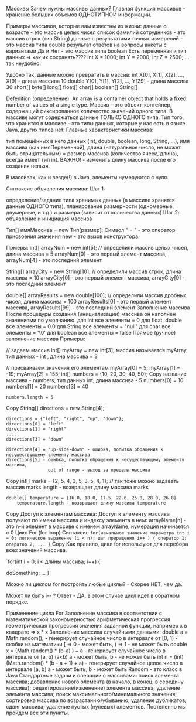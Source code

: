 Массивы
Зачем нужны массивы данных?
Главная функция массивов - хранение больших объемов ОДНОТИПНОЙ информации.

Примеры массивов, которые вам известны из жизни:
данные о возрасте - это массив целых чисел
список фамилий сотрудников - это массив строк (тип String)
данные с результатами точных измерений - это массив типа double
результат ответов на вопросы анкеты с вариантами Да и Нет - это массив типа boolean
Есть переменная и тип данных => как их сохранять???? int X = 1000; int Y = 2000; int Z = 2500; ... так неудобно.

Удобно так, данные можно превратить в массив: int X[0], X[1], X[2], ..., X[9] - длина массива 10 double Y[0], Y[1], Y[2], ..., Y[29] - длина массива 30 short[] byte[] long[] float[] char[] boolean[] String[]

Defenition (определение):
An array is a container object that holds a fixed number of values of a single type. Массив – это объект-контейнер, содержащий фиксированное количество значений одного типа.
В массиве могут содержаться данные ТОЛЬКО ОДНОГО типа.
Тип того, что хранится в массиве - это типы данных, которые у нас есть в языке Java, других типов нет.
Главные характеристики массива:

тип помещённых в него данных (int, double, boolean, long, String, ...),
имя массива (как имяПеременной),
длина (натуральное число, не может быть отрицательным) = размер массива (количество ячеек, длина), всегда имеет тип int.
ВАЖНО! - изменить длину массива после его создания нельзя.

В массивах, как и везде(!) в Java, элементы нумеруются с нуля.

Синтаксис объявления массива:
Шаг 1:

определение/задание типа хранимых данных (в массиве хранятся данные ОДНОГО типа),
планирование размерности (одномерные, двумерные, и т.д.) и размера (зависит от количества данных)
Шаг 2: объявление и инициация массива

Тип[] имяМассива = new Тип[размер]; Символ " = " - это оператор присвоения значения new - это вызов конструктора.

Прмеры: int[] arrayNum = new int[5]; // определили массив целых чисел, длина массива = 5 arrayNum[0] - это первый элемент массива, arrayNum[4] - это последний элемент

String[] arrayCity = new String[10]; // определили массив строк, длина массива = 10 arrayCity[0] - это первый элемент массива, arrayCity[9] - это последний элемент

double[] arrayResults = new double[100]; // определили массив дробных чисел, длина массива = 100 arrayResults[0] - это первый элемент массива, arrayResults[99] - это последний элемент
Заполнение массива После процедуры создания (инициализации) массива он наполнен значениями по умолчанию.
для int все элементы = 0
для float, double все элементы = 0.0
для String все элементы = "null"
для char все элементы = '\0'
для boolean все элементы = false
Прямое (ручное) заполнение массива Примеры:

// задаем массив int[] myArray = new int[3]; массив называется myArray, тип данных - int , длина массива = 3

// присваиваем значения его элементам myArray[0] = 5; myArray[1] = -19; myArray[2] = 155;
int[] numbers = {10, 20, 30, 40, 50};
Copy
название массива - numbers, тип данных int, длина массива - 5 numbers[0] = 10 numbers[1] = 20 numbers[3] = 40

    numbers.length = 5
Copy
String[] directions = new String[4];

    directions = {"left", "right", "up", "down"};
    directions[0] = "left"
    directions[1] = "right"
    .....
    directions[3] = "down"

    directions[4] = "up-side-down" - ошибка, попытка обращения к несуществующему элементу массива
    directions[5] - ошибка, попытка обращения к несуществующему элементу массива, 
                    out of range - выход за пределы массива
Copy
int[] marks = {2, 5, 4, 3, 5, 3, 5, 4, 1}; // так тоже можно задавать массив
marks.length - возвращает длину массива marks

    double[] temperature = {16.0, 18.0, 17.5, 22.6, 25.0, 28.0, 26.8}
        temperature.length - возвращает длину массива temperature
Copy
Доступ к элементам массива: Доступ к элементу массива получают по имени массива и индексу элемента в нем: arrayName[n] - это n-й элемент в массиве с именем arrayName, нумерация начинается с 0
Цикл For (for loop)
Синтаксис
`for(начальное значение параметра int i = 0; логическое выражение (i < n); шаг приращения i++ ) {
    оператор 1;
    оператор 2;
    ...
}`
Copy
Как правило, цикл for используют для перебора всех значений массива.

`for(int i = 0; i < длины массива; i++) {

doSomething; ... }`

Можно ли циклом for построить любые циклы? - Скорее НЕТ, чем да.

Может ли быть i-- ? Ответ - ДА, в этом случае цикл идет в обратном порядке.

Применение цикла For
Заполнение массива в соответствии с математической закономерностью
арифметическая прогрессия
геометрическая прогрессия
значения заданной функции, например x в квадрате => x * x
Заполнение массива случайными данными:
double a = Math.random(); - генерирует случайное число в интервале от [0, 1) - скобки из математики [ => 0 - может быть, ) => 1 - не может быть
double x = (Math.random() * (b-a) ) + a - генерирует случайное число в интервале от [a, b) (a<b) a - может быть, b - не может быть
int n = (int)(Math.random() * (b - a + 1) + a) - генерирует случайное целое число в интервале [a, b] a - может быть, b - может быть
Random - это класс в Java
Стандартные задачи и операции с массивами:
поиск элемента массива;
добавление нового элемента (в начало, в конец, в середину массива);
редактирование(изменение) элемента массива;
удаление элемента массива;
поиск максимального/минимального значения;
сортировка массива по возрастанию/убыванию;
удаление дубликатов;
сдвиг массива;
удаление пустых (нулевых) элементов.
Постепенно мы пройдем все эти пункты.